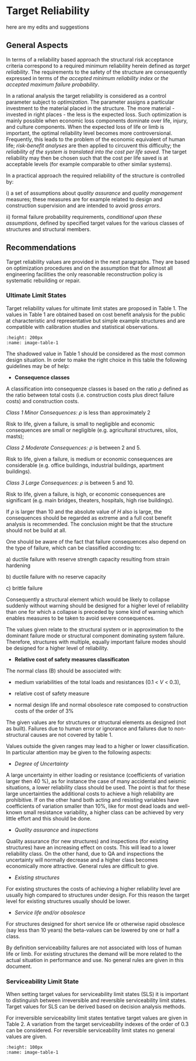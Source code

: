 # Target Reliability
here are my edits and suggestions
## General Aspects

 In terms of a reliability based approach the structural risk
 acceptance criteria correspond to a required minimum reliability
 herein defined as *target reliability*. The requirements to the safety
 of the structure are consequently expressed in terms of *the accepted
 minimum reliability index* or *the accepted maximum failure
 probability*.

 In a rational analysis the target reliability is considered as a
 control parameter subject to *optimization*. The parameter assigns a
 particular investment to the material placed in the structure. The
 more material - invested in right places - the less is the expected
 loss. Such optimization is mainly possible when economic loss
 components dominate over life, injury, and culture components. When
 the expected loss of life or limb is important, the optimal
 reliability level becomes more controversional. Frequently, this leads
 to the problem of the economic equivalent of human life; *risk-benefit
 analyses* are then applied to circuvent this difficulty; the
 *reliability of the system is translated into the cost per life
 saved*. The target reliability may then be chosen such that the cost
 per life saved is at acceptable levels (for example comparable to
 other similar systems).

 In a practical approach the required reliability of the structure is
 controlled by:

i)  a set of assumptions about *quality assurance* and *quality
    management* measures; these measures are for example related to
    design and construction supervision and are intended to avoid *gross
    errors*.

ii) formal failure probability requirements, *conditional upon these
    assumptions*, defined by specified target values for the various
    classes of structures and structural members.

## Recommendations

 Target reliability values are provided in the next paragraphs. They
 are based on optimization procedures and on the assumption that for
 allmost all engineering facilities the only reasonable reconstruction
 policy is systematic rebuilding or repair.

### Ultimate Limit States

 Target reliability values for ultimate limit states are proposed in
 Table 1. The values in Table 1 are obtained based on cost benefit
 analysis for the public at characteristic and representative 
 but simple example structures and are compatible with calibration
 studies and statistical observations.

```{image} images/table-1.png
:height: 200px
:name: image-table-1
```

The shadowed value in Table 1 should be considered as the most common
 design situation. In order to make the right choice in this table the
 following guidelines may be of help:

-   **Consequence classes**

 A classification into consequenze classes is based on the ratio $\rho$
 defined as the ratio between total costs (i.e. construction costs plus
 direct failure costs) and construction costs.

 _Class 1 Minor Consequences:_ $\rho$ is less than approximately 2

 Risk to life, given a failure, is small to negligible and economic
 consequences are small or negligible (e.g. agricultural structures,
 silos, masts);

 _Class 2 Moderate Consequences:_ $\rho$ is between 2 and 5.

 Risk to life, given a failure, is medium or economic consequences are
 considerable (e.g. office buildings, industrial buildings, apartment
 buildings).

 _Class 3 Large Consequences:_ $\rho$ is between 5 and 10.

 Risk to life, given a failure, is high, or economic consequences are
 significant (e.g. main bridges, theaters, hospitals, high rise
 buildings).

 If $\rho$ is larger than 10 and the absolute value of *H* also is large,
 the consequences should be regarded as extreme and a full cost benefit
 analysis is recommended. The conclusion might be that the structure
 should not be build at all.

 One should be aware of the fact that failure consequences also depend
 on the type of failure, which can be classified according to:

a)  ductile failure with reserve strength capacity resulting from strain
    hardening

b)  ductile failure with no reserve capacity

c)  brittle failure

 Consequently a structural element which would be likely to collapse
 suddenly without warning should be designed for a higher level of
 reliability than one for which a collapse is preceded by some kind of
 warning which enables measures to be taken to avoid severe
 consequences.

 The values given relate to the structural system or in approximation
 to the dominant failure mode or structural component dominating system
 failure. Therefore, structures with multiple, equally important
 failure modes should be designed for a higher level of reliability.

-   **Relative cost of safety measures classificaton**

 The normal class (B) should be associated with:

-   medium variabilities of the total loads and resistances (0.1 \< *V*
    \< 0.3),

-   relative cost of safety measure

-   normal design life and normal obsolesce rate composed to
    construction costs of the order of 3%

 The given values are for structures or structural elements as designed
 (not as built). Failures due to human error or ignorance and failures
 due to non-structural causes are not covered by table 1.

 Values outside the given ranges may lead to a higher or lower
 classification. In particular attention may be given to the following
 aspects:

-   *Degree of Uncertainty*

 A large uncertainty in either loading or resistance (coefficients of
 variation larger then 40 %), as for instance the case of many
 accidental and seismic situations, a lower reliability class should be
 used. The point is that for these large uncertainties the additional
 costs to achieve a high reliability are prohibitive. If on the other
 hand both acting and resisting variables have coefficients of
 variation smaller than 10%, like for most dead loads and well-known
 small resistance variability, a higher class can be achieved by very
 little effort and this should be done.

-   *Quality assurance* and *inspections*

 Quality assurance (for new structures) and inspections (for existing
 structures) have an increasing effect on costs. This will lead to a
 lower reliability class. On the other hand, due to QA and inspections
 the uncertainty will normally decrease and a higher class becomes
 economically more attractive. General rules are difficult to give.

-   *Existing structures*

 For existing structures the costs of achieving a higher reliability
 level are usually high compared to structures under design. For this
 reason the target level for existing structures usually should be
 lower.

-   *Service life and/or obsolesce*

 For structures designed for short service life or otherwise rapid
 obsolesce (say less than 10 years) the beta-values can be lowered by
 one or half a class.

 By definition serviceability failures are not associated with loss of
 human life or limb. For existing structures the demand will be more
 related to the actual situation in performance and use. No general
 rules are given in this document.

### Serviceability Limit State

 When setting target values for serviceability limit states (SLS) it is
 important to distinguish between irreversible and reversible
 serviceability limit states. Target values for SLS can be derived
 based on decision analysis methods.

 For irreversible serviceability limit states tentative target values
 are given in Table 2. A variation from the target serviceability
 indexes of the order of 0.3 can be considered. For reversible
 serviceability limit states no general values are given.

```{image} images/table-2.png
:height: 100px
:name: image-table-1
```
